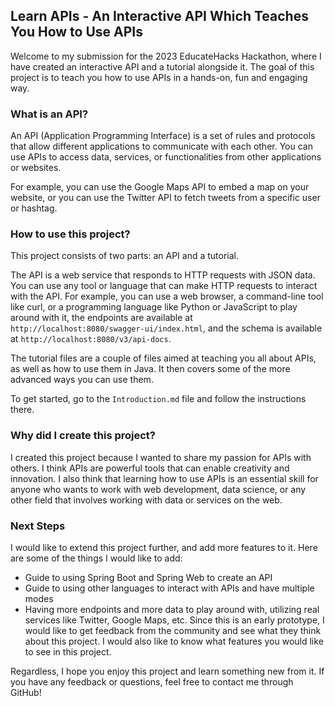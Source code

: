 ## Learn APIs - An Interactive API Which Teaches You How to Use APIs

Welcome to my submission for the 2023 EducateHacks Hackathon, where I have created an interactive API and a tutorial alongside it. The goal of this project is to teach you how to use APIs in a hands-on, fun and engaging way.

### What is an API?

An API (Application Programming Interface) is a set of rules and protocols that allow different applications to communicate with each other. You can use APIs to access data, services, or functionalities from other applications or websites.

For example, you can use the Google Maps API to embed a map on your website, or you can use the Twitter API to fetch tweets from a specific user or hashtag.

### How to use this project?

This project consists of two parts: an API and a tutorial.

The API is a web service that responds to HTTP requests with JSON data. You can use any tool or language that can make HTTP requests to interact with the API. For example, you can use a web browser, a command-line tool like curl, or a programming language like Python or JavaScript to play around with it, the endpoints are available at `http://localhost:8080/swagger-ui/index.html`, and the schema is available at `http://localhost:8080/v3/api-docs`.

The tutorial files are a couple of files aimed at teaching you all about APIs, as well as how to use them in Java. It then covers some of the more advanced ways you can use them.

To get started, go to the `Introduction.md` file and follow the instructions there.

### Why did I create this project?

I created this project because I wanted to share my passion for APIs with others. I think APIs are powerful tools that can enable creativity and innovation. I also think that learning how to use APIs is an essential skill for anyone who wants to work with web development, data science, or any other field that involves working with data or services on the web.

### Next Steps
I would like to extend this project further, and add more features to it. Here are some of the things I would like to add:
- Guide to using Spring Boot and Spring Web to create an API
- Guide to using other languages to interact with APIs and have multiple modes
- Having more endpoints and more data to play around with, utilizing real services like Twitter, Google Maps, etc.
Since this is an early prototype, I would like to get feedback from the community and see what they think about this project. I would also like to know what features you would like to see in this project.

Regardless, I hope you enjoy this project and learn something new from it. If you have any feedback or questions, feel free to contact me through GitHub!